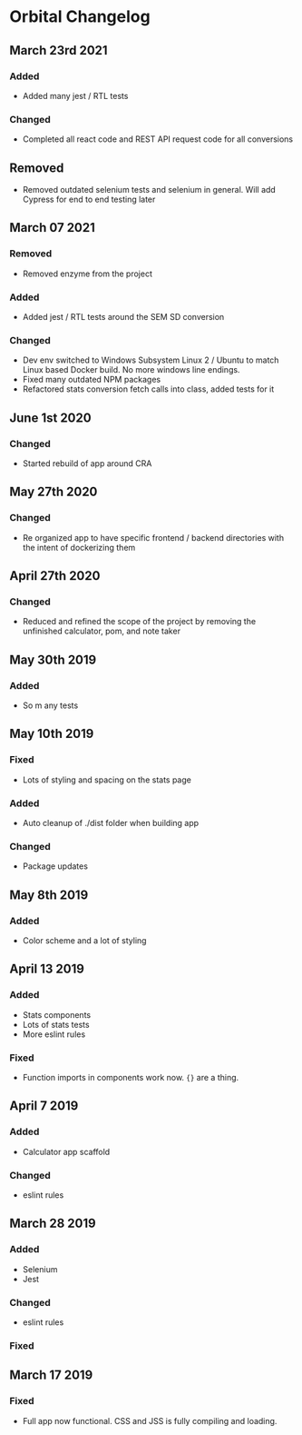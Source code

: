 # Orbital Changelog

## March 23rd 2021
### Added
- Added many jest / RTL tests

### Changed
- Completed all react code and REST API request code for all conversions

## Removed
- Removed outdated selenium tests and selenium in general. Will add Cypress for end to end testing later

## March 07 2021
### Removed
- Removed enzyme from the project

### Added
- Added jest / RTL tests around the SEM SD conversion

### Changed
- Dev env switched to Windows Subsystem Linux 2 / Ubuntu to match Linux based Docker build. No more windows line endings.
- Fixed many outdated NPM packages
- Refactored stats conversion fetch calls into class, added tests for it

## June 1st 2020
### Changed
- Started rebuild of app around CRA


## May 27th 2020
### Changed
- Re
organized app to have specific frontend / backend directories with the intent of dockerizing them

## April 27th 2020
### Changed
- Reduced and refined the scope of the project by removing the unfinished calculator, pom, and note taker


## May 30th 2019
### Added
- So m
any tests

## May 10th 2019
### Fixed
- Lots of styling and spacing on the stats page
### Added
- Auto cleanup of ./dist folder when building app
### Changed
- Package updates


## May 8th 2019
### Added
- Color scheme and a lot of styling


## April 13 2019
### Added
- Stats components
- Lots of stats tests
- More eslint rules

### Fixed
- Function imports in components work now. `{}` are a thing.


## April 7 2019
### Added
- Calculator app scaffold

### Changed
- eslint rules


## March 28 2019
### Added
- Selenium
- Jest
### Changed
- eslint rules
### Fixed


## March 17 2019
### Fixed
- Full app now functional. CSS and JSS is fully compiling and loading.
